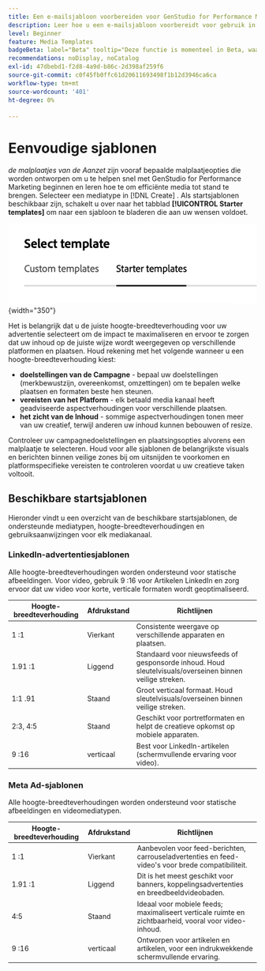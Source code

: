 ```yaml
---
title: Een e-mailsjabloon voorbereiden voor GenStudio for Performance Marketing
description: Leer hoe u een e-mailsjabloon voorbereidt voor gebruik in Adobe GenStudio for Performance Marketing.
level: Beginner
feature: Media Templates
badgeBeta: label="Beta" tooltip="Deze functie is momenteel in Beta, waardoor bepaalde functionaliteit mogelijk beperkt is of kan worden gewijzigd."
recommendations: noDisplay, noCatalog
exl-id: 47dbebd1-f2d8-4a9d-b86c-2d398af259f6
source-git-commit: c0f45fb0ffc61d20611693498f1b12d3946ca6ca
workflow-type: tm+mt
source-wordcount: '401'
ht-degree: 0%

---
```


# Eenvoudige sjablonen

_de malplaatjes van de Aanzet_ zijn vooraf bepaalde malplaatjeopties die worden ontworpen om u te helpen snel met GenStudio for Performance Marketing beginnen en leren hoe te om efficiënte media tot stand te brengen. Selecteer een mediatype in [!DNL Create] . Als startsjablonen beschikbaar zijn, schakelt u over naar het tabblad **[!UICONTROL Starter templates]** om naar een sjabloon te bladeren die aan uw wensen voldoet.

![ de malplaatjes van de Aanzet lusje ](/help/assets/starter-templates.png " Uitgezochte malplaatjelusjes "){width="350"}

Het is belangrijk dat u de juiste hoogte-breedteverhouding voor uw advertentie selecteert om de impact te maximaliseren en ervoor te zorgen dat uw inhoud op de juiste wijze wordt weergegeven op verschillende platformen en plaatsen. Houd rekening met het volgende wanneer u een hoogte-breedteverhouding kiest:

- **doelstellingen van de Campagne** - bepaal uw doelstellingen (merkbewustzijn, overeenkomst, omzettingen) om te bepalen welke plaatsen en formaten beste hen steunen.
- **vereisten van het Platform** - elk betaald media kanaal heeft geadviseerde aspectverhoudingen voor verschillende plaatsen.
- **het zicht van de Inhoud** - sommige aspectverhoudingen tonen meer van uw creatief, terwijl anderen uw inhoud kunnen bebouwen of resize.

Controleer uw campagnedoelstellingen en plaatsingsopties alvorens een malplaatje te selecteren. Houd voor alle sjablonen de belangrijkste visuals en berichten binnen veilige zones bij om uitsnijden te voorkomen en platformspecifieke vereisten te controleren voordat u uw creatieve taken voltooit.

## Beschikbare startsjablonen

Hieronder vindt u een overzicht van de beschikbare startsjablonen, de ondersteunde mediatypen, hoogte-breedteverhoudingen en gebruiksaanwijzingen voor elk mediakanaal.

### LinkedIn-advertentiesjablonen

Alle hoogte-breedteverhoudingen worden ondersteund voor statische afbeeldingen. Voor video, gebruik 9 :16 voor Artikelen LinkedIn en zorg ervoor dat uw video voor korte, verticale formaten wordt geoptimaliseerd.

| Hoogte-breedteverhouding | Afdrukstand | Richtlijnen |
|--------------|--------------|------------------------------------------------------------------------------------------------|
| 1 :1 | Vierkant | Consistente weergave op verschillende apparaten en plaatsen. |
| 1.91 :1 | Liggend | Standaard voor nieuwsfeeds of gesponsorde inhoud. Houd sleutelvisuals/overseinen binnen veilige streken. |
| 1:1 .91 | Staand | Groot verticaal formaat. Houd sleutelvisuals/overseinen binnen veilige streken. |
| 2:3, 4:5 | Staand | Geschikt voor portretformaten en helpt de creatieve opkomst op mobiele apparaten. |
| 9 :16 | verticaal | Best voor LinkedIn-artikelen (schermvullende ervaring voor video). |

### Meta Ad-sjablonen

Alle hoogte-breedteverhoudingen worden ondersteund voor statische afbeeldingen en videomediatypen.

| Hoogte-breedteverhouding | Afdrukstand | Richtlijnen |
|--------------|--------------|------------------------------------------------------------------------------------------------|
| 1 :1 | Vierkant | Aanbevolen voor feed-berichten, carrouseladvertenties en feed-video&#39;s voor brede compatibiliteit. |
| 1.91 :1 | Liggend | Dit is het meest geschikt voor banners, koppelingsadvertenties en breedbeeldvideobaden. |
| 4:5 | Staand | Ideaal voor mobiele feeds; maximaliseert verticale ruimte en zichtbaarheid, vooral voor video-inhoud. |
| 9 :16 | verticaal | Ontworpen voor artikelen en artikelen, voor een indrukwekkende schermvullende ervaring. |
